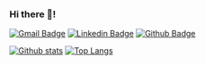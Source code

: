 ### Hi there 👋!
[![Gmail Badge](https://img.shields.io/badge/-rogerrigoni.a@outlook.com-c14438?style=flat&logo=Gmail&logoColor=white&link=mailto:rogerrigoni.a@outlook.com)](mailto:rogerrigoni.a@outlook.com) 
[![Linkedin Badge](https://img.shields.io/badge/-rigoniroger-0072b1?style=flat&logo=Linkedin&logoColor=white&link=https://www.linkedin.com/in/roger-rigoni/)](https://www.linkedin.com/in/roger-rigoni/) [![Github Badge](https://img.shields.io/badge/rigoni-roger-grey?style=flat&logo=github&logoColor=white&link=https://github.com/rigoni-roger/)](https://www.github.com/rigoni-roger/) 

[![Github stats](https://github-readme-stats.vercel.app/api?username=rigoni-roger&show_icons=true&include_all_commits=true)](https://github.com/rigoni-roger/github-readme-stats)
[![Top Langs](https://github-readme-stats.vercel.app/api/top-langs/?username=rigoni-roger&layout=compact)](https://github.com/rigoni-roger/github-readme-stats)
